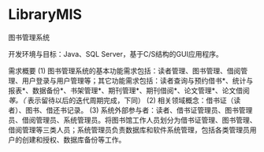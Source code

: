 # LibraryMIS
图书管理系统



开发环境与目标：Java、SQL Server，基于C/S结构的GUI应用程序。


需求概要
(1) 图书管理系统的基本功能需求包括：读者管理、图书管理、借阅管理、用户登录与用户管理等；其它功能需求包括：读者查询与预约借书*、统计与报表*、数据备份*、书架管理*、期刊管理*、期刊借阅*、论文管理*、论文借阅*等。（* 表示留待以后的迭代周期完成，下同）
(2) 相关领域概念：借书证（读者）、图书、借还书记录。
(3) 系统外部参与者：读者、借书证管理员、图书管理员、借阅管理员、系统管理员。将图书馆工作人员划分为借书证管理、图书管理、借阅管理等三类人员；系统管理员负责数据库和软件系统管理，包括各类管理员用户的创建和授权、数据库备份等工作。
